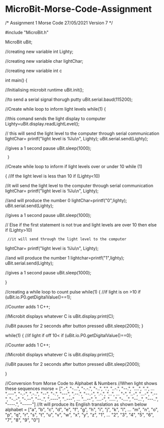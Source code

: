 # MicroBit-Morse-Code-Assignment

/*
Assignment 1
Morse Code
27/05/2021
Version 7
*/

#include "MicroBit.h"

MicroBit uBit;

//creating new variable
int Lighty;

//creating new variable
char lightChar;

//creating new variable
int c

int main()
{

//Initialising microbit runtime
    uBit.init();
    
//to send a serial signal thorugh putty
    uBit.serial.baud(115200);

//Create while loop to inform light levels
    while(1)
    {
        
//this comand sends the light display to computer
     Lighty=uBit.display.readLightLevel();
        
// this will send the light level to the computer through serial communication
    lightChar= printf("light level is %lu\n", Lighty);
          uBit.serial.send(Lighty);
     
//gives a 1 second pause
     uBit.sleep(1000);
     
     }
     
//Create while loop to inform if light levels over or under 10
 while (1)
 
 {
 //If the light level is less than 10
 if (Lighty<10)
 
 //it will send the light level to the computer through serial communication
 lightChar= printf("light level is %lu\n", Lighty);
 
 //and will produce the number 0
 lightChar=printf("0",lighty);
 uBit.serial.send(Lighty);
 
 //gives a 1 second pause
 uBit.sleep(1000);
  
  // Else if the first statement is not true and light levels are over 10 then 
 else if (Lighty>10)
 
     //it will send through the light level to the computer
 lightChar= printf("light level is %lu\n", Lighty);
 
 //and will produce the number 1
 lightchar=printf("1",lighty);
 uBit.serial.send(Lighty);
 
 //gives a 1 second pause
 uBit.sleep(1000);
 
 }
 
 //creating a while loop to count pulse
 while(1)
 {
//if light is on >10
    if (uBit.io.P0.getDigitalValue()==1);
 
//Counter adds 1
    C++;

//Microbit displays whatever C is
    uBit.display.print(C);

//uBit pauses for 2 seconds after button pressed
    uBit.sleep(2000);
 }
 
 while(1)
 {
//if light if off 10<
    if (uBit.io.P0.getDigitalValue()==0);
    
//Counter adds 1
    C++;
    
//Microbit displays whatever C is
    uBit.display.print(C);

//uBit pauses for 2 seconds after button pressed
    uBit.sleep(2000);
    
}    


 //Conversion from Morse Code to Alphabet & Numbers 
 //When light shows these sequences
morse = [".-", "-...", "-.-.", "-..", ".", "..-.", "--.", "....", "..", ...
".---", "-.-", ".-..", "--", "-.", "---", ".--.", "--.-", ".-.", "...", ...
"-", "..-", "...-", ".--", "-..-", "-.--", "--..", ".----", "..---", ...
"...--", "....-", ".....", "-....", "--...", "---..", "----.", "-----"]
//It will produce its English translation as shown below
alphabet = ["a", "b", "c", "d", "e", "f", "g", "h", "i", "j", "k", "l", ...
"m", "n", "o", "p", "q", "r", "s", "t", "u", "v", "w", "x", "y", "z", "1", ...
"2", "3", "4", "5", "6", "7", "8", "9", "0"]

